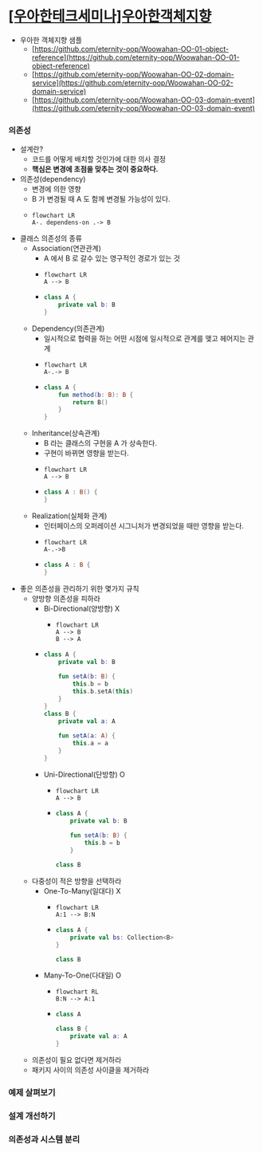 # [[우아한테크세미나]우아한객체지향](https://www.youtube.com/watch?v=dJ5C4qRqAgA&list=WL&index=13)

- 우아한 객체지향 샘플
  - [https://github.com/eternity-oop/Woowahan-OO-01-object-reference](https://github.com/eternity-oop/Woowahan-OO-01-object-reference)
  - [https://github.com/eternity-oop/Woowahan-OO-02-domain-service](https://github.com/eternity-oop/Woowahan-OO-02-domain-service)
  - [https://github.com/eternity-oop/Woowahan-OO-03-domain-event](https://github.com/eternity-oop/Woowahan-OO-03-domain-event)

### 의존성

- 설계란?
  - 코드를 어떻게 배치할 것인가에 대한 의사 결정
  - **핵심은 변경에 초점을 맞추는 것이 중요하다.**
- 의존성(dependency)
  - 변경에 의한 영향
  - B 가 변경될 때 A 도 함께 변경될 가능성이 있다.
  - ~~~mermaid
    flowchart LR
    A-. dependens-on .-> B
    ~~~
- 클래스 의존성의 종류
  - Association(연관관계)
    - A 에서 B 로 갈수 있는 영구적인 경로가 있는 것
    - ~~~mermaid
      flowchart LR
      A --> B
      ~~~
    - ~~~kotlin
      class A {
          private val b: B
      }
      ~~~
  - Dependency(의존관계)
    - 일시적으로 협력을 하는 어떤 시점에 일시적으로 관계를 맺고 헤어지는 관계
    - ~~~mermaid
      flowchart LR
      A-.-> B
      ~~~
    - ~~~kotlin
      class A {
          fun method(b: B): B {
              return B()
          }
      }
      ~~~
  - Inheritance(상속관계)
    - B 라는 클래스의 구현을 A 가 상속한다. 
    - 구현이 바뀌면 영향을 받는다.
    - ~~~mermaid
      flowchart LR
      A --> B 
      ~~~
    - ~~~kotlin
      class A : B() {
      }
      ~~~
  - Realization(실체화 관계)
    - 인터페이스의 오퍼레이션 시그니처가 변경되었을 때만 영향을 받는다.
    - ~~~mermaid
      flowchart LR
      A-.->B
      ~~~
    - ~~~kotlin
      class A : B {
      }
      ~~~
- 좋은 의존성을 관리하기 위한 몇가지 규칙 
  - 양방향 의존성을 피하라 
    - Bi-Directional(양방향) X
      - ~~~mermaid
        flowchart LR
        A --> B
        B --> A
        ~~~
    - ~~~kotlin
      class A {
          private val b: B
        
          fun setA(b: B) {
              this.b = b
              this.b.setA(this)
          }
      }
      class B {
          private val a: A
        
          fun setA(a: A) {
              this.a = a
          }
      }
      ~~~
    - Uni-Directional(단방향) O
      - ~~~mermaid
        flowchart LR
        A --> B
        ~~~
      - ~~~kotlin
        class A {
            private val b: B
            
            fun setA(b: B) {
                this.b = b
            }
        
        class B
        ~~~
  - 다중성이 적은 방향을 선택하라
    - One-To-Many(일대다) X
      - ~~~mermaid
        flowchart LR
        A:1 --> B:N
        ~~~
      - ~~~kotlin
        class A {
            private val bs: Collection<B>
        }
        
        class B
        ~~~
    - Many-To-One(다대일) O
      - ~~~mermaid
        flowchart RL
        B:N --> A:1
        ~~~
      - ~~~kotlin
        class A
        
        class B {
            private val a: A
        }
        ~~~
  - 의존성이 필요 없다면 제거하라
  - 패키지 사이의 의존성 사이클을 제거하라

### 예제 살펴보기

### 설계 개선하기

### 의존성과 시스템 분리